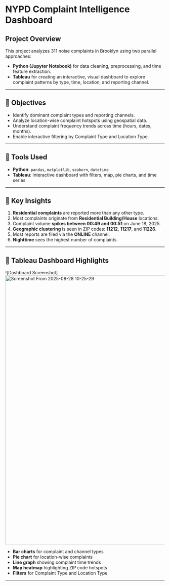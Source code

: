 # NYPD Complaint Intelligence Dashboard

## Project Overview

This project analyzes 311 noise complaints in Brooklyn using two parallel approaches:

- **Python (Jupyter Notebook)** for data cleaning, preprocessing, and time feature extraction.
- **Tableau** for creating an interactive, visual dashboard to explore complaint patterns by type, time, location, and reporting channel.

---

## 🎯 Objectives

- Identify dominant complaint types and reporting channels.
- Analyze location-wise complaint hotspots using geospatial data.
- Understand complaint frequency trends across time (hours, dates, months).
- Enable interactive filtering by Complaint Type and Location Type.

---

## 🧩 Tools Used

- **Python**: `pandas`, `matplotlib`, `seaborn`, `datetime`
- **Tableau**: Interactive dashboard with filters, map, pie charts, and time series

---

## 📌 Key Insights

1. **Residential complaints** are reported more than any other type.
2. Most complaints originate from **Residential Building/House** locations.
3. Complaint volume **spikes between 00:49 and 00:51** on June 18, 2025.
4. **Geographic clustering** is seen in ZIP codes: **11212**, **11217**, and **11226**.
5. Most reports are filed via the **ONLINE** channel.
6. **Nighttime** sees the highest number of complaints.

---

## 📍 Tableau Dashboard Highlights

![Dashboard Screenshot]<img width="1510" height="851" alt="Screenshot From 2025-08-28 10-25-29" src="https://github.com/user-attachments/assets/3a273c23-18ac-49b1-bd6b-1a0ee2013f48" />


- **Bar charts** for complaint and channel types
- **Pie chart** for location-wise complaints
- **Line graph** showing complaint time trends
- **Map heatmap** highlighting ZIP code hotspots
- **Filters** for Complaint Type and Location Type

---

